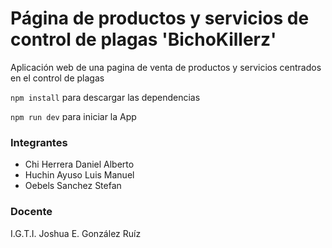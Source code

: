 # Página de productos y servicios de control de plagas 'BichoKillerz'

Aplicación web de una pagina de venta de productos y servicios centrados en el control de plagas 

`npm install` para descargar las dependencias

`npm run dev` para iniciar la App

### Integrantes
- Chi Herrera Daniel Alberto
- Huchin Ayuso Luis Manuel
- Oebels Sanchez Stefan

### Docente
I.G.T.I. Joshua E. González Ruíz